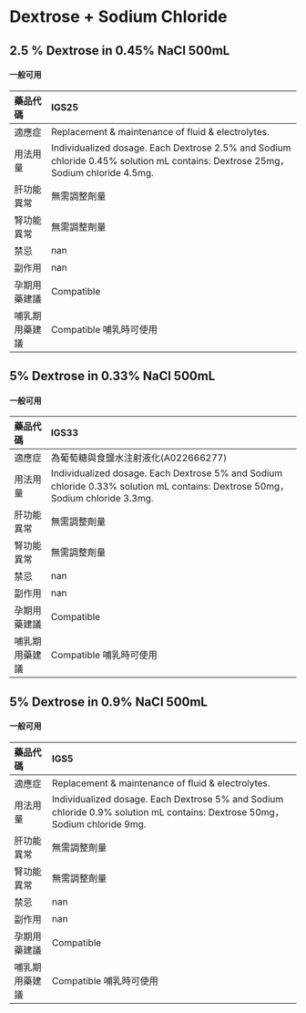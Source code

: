 # Dextrose + Sodium Chloride

## 2.5 % Dextrose in 0.45% NaCl 500mL

#### 一般可用

| 藥品代碼       | IGS25                                                                                                                            |
|:---------------|:---------------------------------------------------------------------------------------------------------------------------------|
| 適應症         | Replacement & maintenance of fluid & electrolytes.                                                                               |
| 用法用量       | Individualized dosage. Each Dextrose 2.5% and Sodium chloride 0.45% solution mL contains: Dextrose 25mg， Sodium chloride 4.5mg. |
| 肝功能異常     | 無需調整劑量                                                                                                                     |
| 腎功能異常     | 無需調整劑量                                                                                                                     |
| 禁忌           | nan                                                                                                                              |
| 副作用         | nan                                                                                                                              |
| 孕期用藥建議   | Compatible                                                                                                                       |
| 哺乳期用藥建議 | Compatible 哺乳時可使用                                                                                                          |

## 5% Dextrose in 0.33% NaCl 500mL

#### 一般可用

| 藥品代碼       | IGS33                                                                                                                          |
|:---------------|:-------------------------------------------------------------------------------------------------------------------------------|
| 適應症         | 為葡萄糖與食鹽水注射液化(A022666277)                                                                                           |
| 用法用量       | Individualized dosage. Each Dextrose 5% and Sodium chloride 0.33% solution mL contains: Dextrose 50mg， Sodium chloride 3.3mg. |
| 肝功能異常     | 無需調整劑量                                                                                                                   |
| 腎功能異常     | 無需調整劑量                                                                                                                   |
| 禁忌           | nan                                                                                                                            |
| 副作用         | nan                                                                                                                            |
| 孕期用藥建議   | Compatible                                                                                                                     |
| 哺乳期用藥建議 | Compatible 哺乳時可使用                                                                                                        |

## 5% Dextrose in 0.9% NaCl 500mL

#### 一般可用

| 藥品代碼       | IGS5                                                                                                                        |
|:---------------|:----------------------------------------------------------------------------------------------------------------------------|
| 適應症         | Replacement & maintenance of fluid & electrolytes.                                                                          |
| 用法用量       | Individualized dosage. Each Dextrose 5% and Sodium chloride 0.9% solution mL contains: Dextrose 50mg， Sodium chloride 9mg. |
| 肝功能異常     | 無需調整劑量                                                                                                                |
| 腎功能異常     | 無需調整劑量                                                                                                                |
| 禁忌           | nan                                                                                                                         |
| 副作用         | nan                                                                                                                         |
| 孕期用藥建議   | Compatible                                                                                                                  |
| 哺乳期用藥建議 | Compatible 哺乳時可使用                                                                                                     |

